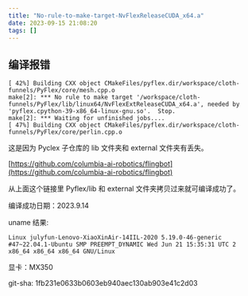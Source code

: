 ```yaml
---
title: "No-rule-to-make-target-NvFlexReleaseCUDA_x64.a"
date: 2023-09-15 21:08:20
tags: []
---
```

## 编译报错

```
[ 42%] Building CXX object CMakeFiles/pyflex.dir/workspace/cloth-funnels/PyFlex/core/mesh.cpp.o
make[2]: *** No rule to make target '/workspace/cloth-funnels/PyFlex/lib/linux64/NvFlexExtReleaseCUDA_x64.a', needed by 'pyflex.cpython-39-x86_64-linux-gnu.so'.  Stop.
make[2]: *** Waiting for unfinished jobs....
[ 47%] Building CXX object CMakeFiles/pyflex.dir/workspace/cloth-funnels/PyFlex/core/perlin.cpp.o
```

这是因为 Pyclex 子仓库的 lib 文件夹和 external 文件夹有丢失。

[https://github.com/columbia-ai-robotics/flingbot](https://github.com/columbia-ai-robotics/flingbot)

从上面这个链接里 Pyflex/lib 和 external 文件夹拷贝过来就可编译成功了。

编译成功日期：2023.9.14

uname 结果:

```
Linux julyfun-Lenovo-XiaoXinAir-14IIL-2020 5.19.0-46-generic #47~22.04.1-Ubuntu SMP PREEMPT_DYNAMIC Wed Jun 21 15:35:31 UTC 2 x86_64 x86_64 x86_64 GNU/Linux
```

显卡：MX350

git-sha: 1fb231e0633b0603eb940aec130ab903e41c2d03

